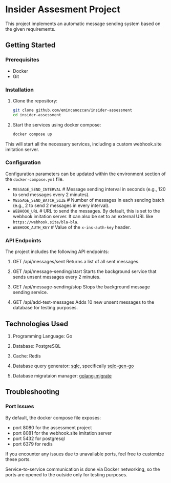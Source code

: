 # Insider Assesment Project

This project implements an automatic message sending system based on the given requirements.

## Getting Started

### Prerequisites

- Docker
- Git

### Installation

1. Clone the repository:
   ```bash
   git clone github.com/emincanozcan/insider-assessment
   cd insider-assessment
   ```

2. Start the services using docker compose:
    ```bash
    docker compose up
    ```
This will start all the necessary services, including a custom webhook.site imitation server.

### Configuration

Configuration parameters can be updated within the environment section of the `docker-compose.yml` file.

- `MESSAGE_SEND_INTERVAL`   # Message sending interval in seconds (e.g., 120 to send messages every 2 minutes).
- `MESSAGE_SEND_BATCH_SIZE` # Number of messages in each sending batch (e.g., 2 to send 2 messages in every interval).
- `WEBHOOK_URL`             # URL to send the messages. By default, this is set to the webhook imitation server. It can also be set to an external URL like `https://webhook.site/bla-bla`.
- `WEBHOOK_AUTH_KEY`        # Value of the `x-ins-auth-key` header.

### API Endpoints

The project includes the following API endpoints:

1. GET /api/messages/sent
   Returns a list of all sent messages.

2. GET /api/message-sending/start
   Starts the background service that sends unsent messages every 2 minutes.

3. GET /api/message-sending/stop
   Stops the background message sending service.

4. GET /api/add-test-messages
   Adds 10 new unsent messages to the database for testing purposes.


## Technologies Used

1. Programming Language: Go

2. Database: PostgreSQL

3. Cache: Redis

4. Database query generator: [sqlc](https://github.com/sqlc-dev/sqlc), specifically [sqlc-gen-go](https://github.com/sqlc-dev/sqlc-gen-go)

5. Database migrataion manager: [golang-migrate](https://github.com/golang-migrate/migrate)

## Troubleshooting

### Port Issues

By default, the docker compose file exposes:

- port 8080 for the assessment project
- port 8081 for the webhook.site imitation server
- port 5432 for postgresql
- port 6379 for redis

If you encounter any issues due to unavailable ports, feel free to customize these ports.

Service-to-service communication is done via Docker networking, so the ports are opened to the outside only for testing purposes.
